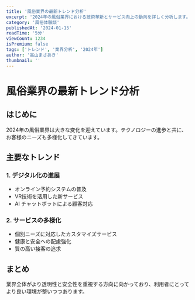 ```yaml
---
title: '風俗業界の最新トレンド分析'
excerpt: '2024年の風俗業界における技術革新とサービス向上の動向を詳しく分析します。'
category: '風俗体験談'
publishedAt: '2024-01-15'
readTime: '5分'
viewCount: 1234
isPremium: false
tags: ['トレンド', '業界分析', '2024年']
author: '高山まさあき'
thumbnail: ''
---
```


# 風俗業界の最新トレンド分析

## はじめに

2024年の風俗業界は大きな変化を迎えています。テクノロジーの進歩と共に、お客様のニーズも多様化してきています。

## 主要なトレンド

### 1. デジタル化の進展

- オンライン予約システムの普及
- VR技術を活用した新サービス
- AI チャットボットによる顧客対応

### 2. サービスの多様化

- 個別ニーズに対応したカスタマイズサービス
- 健康と安全への配慮強化
- 質の高い接客の追求

## まとめ

業界全体がより透明性と安全性を重視する方向に向かっており、利用者にとってより良い環境が整いつつあります。
